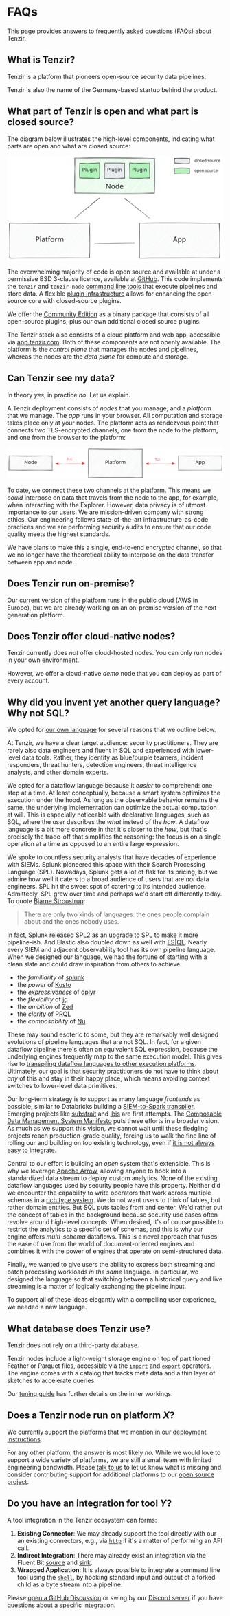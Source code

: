 # FAQs

This page provides answers to frequently asked questions (FAQs) about Tenzir.

## What is Tenzir?

Tenzir is a platform that pioneers open-source security data pipelines.

Tenzir is also the name of the Germany-based startup behind the product.

## What part of Tenzir is open and what part is closed source?

The diagram below illustrates the high-level components, indicating what parts
are open and what are closed source:

![Open source vs. closed source](open-vs-closed-source.excalidraw.svg)

The overwhelming majority of code is open source and available at under a
permissive BSD 3-clause licence, available at
[GitHub](https://github.com/tenzir/tenzir). This code implements the `tenzir`
and `tenzir-node` [command line tools](command-line.md) that execute pipelines
and store data. A flexible [plugin infrastructure](architecture/plugins.md)
allows for enhancing the open-source core with closed-source plugins.

We offer the [Community Edition](https://tenzir.com/pricing) as a binary package
that consists of all open-source plugins, plus our own additional closed source
plugins.

The Tenzir stack also consists of a cloud platform and web app, accessible via
[app.tenzir.com](https://app.tenzir.com). Both of these components are not
openly available. The platform is the *control plane* that manages the nodes and
pipelines, whereas the nodes are the *data plane* for compute and storage.

## Can Tenzir see my data?

In theory *yes*, in practice *no*. Let us explain.

A Tenzir deployment consists of *nodes* that you manage, and a *platform* that
we manage. The *app* runs in your browser. All computation and storage takes
place only at your nodes. The platform acts as rendezvous point that connects
two TLS-encrypted channels, one from the node to the platform, and one from the
browser to the platform:

![Platform Connections](platform-connections.excalidraw.svg)

To date, we connect these two channels at the platform. This means we *could*
interpose on data that travels from the node to the app, for example, when
interacting with the Explorer. However, data privacy is of utmost importance to
our users. We are mission-driven company with strong ethics. Our engineering
follows state-of-the-art infrastructure-as-code practices and we are performing
security audits to ensure that our code quality meets the highest standards.

We have plans to make this a single, end-to-end encrypted channel, so that we
no longer have the theoretical ability to interpose on the data transfer between
app and node.

## Does Tenzir run on-premise?

Our current version of the platform runs in the public cloud (AWS in Europe),
but we are already working on an on-premise version of the next generation
platform.

## Does Tenzir offer cloud-native nodes?

Tenzir currently does *not* offer cloud-hosted nodes. You can only run nodes in
your own environment.

However, we offer a cloud-native *demo* node that you can deploy as part of
every account.

## Why did you invent yet another query language? Why not SQL?

We opted for [our own language](pipelines.md) for several reasons that
we outline below.

At Tenzir, we have a clear target audience: security practitioners. They are
rarely also data engineers and fluent in SQL and experienced with lower-level
data tools. Rather, they identify as blue/purple teamers, incident responders,
threat hunters, detection engineers, threat intelligence analysts, and other
domain experts.

We opted for a dataflow language because it *easier* to comprehend: one step at
a time. At least conceptually, because a smart system optimizes the execution
under the hood. As long as the observable behavior remains the same, the
underlying implementation can optimize the actual computation at will. This is
especially noticeable with declarative languages, such as SQL, where the user
describes the *what* instead of the *how*. A dataflow language is a bit more
concrete in that it's closer to the *how*, but that's precisely the trade-off
that simplifies the reasoning: the focus is on a single operation at a time as
opposed to an entire large expression.

We spoke to countless security analysts that have decades of experience with
SIEMs. Splunk pioneered this space with their Search Processing Language (SPL).
Nowadays, Splunk gets a lot of flak for its pricing, but we admire how well it
caters to a broad audience of users that are *not* data engineers. SPL hit the
sweet spot of catering to its intended audience. Admittedly, SPL grew over time
and perhaps we'd start off differently today. To quote [Bjarne
Stroustrup](https://www.stroustrup.com/):

> There are only two kinds of languages: the ones people complain about and the
> ones nobody uses.

In fact, Splunk released SPL2 as an upgrade to SPL to make it more pipeline-ish.
And Elastic also doubled down as well with [ES|QL](/blog/a-first-look-at-esql).
Nearly every SIEM and adjacent observability tool has its own pipeline language.
When we designed our language, we had the fortune of starting with a clean slate
and could draw inspiration from others to achieve:

- the *familiarity* of [splunk](https://splunk.com)
- the *power* of [Kusto](https://github.com/microsoft/Kusto-Query-Language)
- the *expressiveness* of [dplyr](https://dplyr.tidyverse.org/)
- the *flexibility* of [jq](https://stedolan.github.io/jq/)
- the *ambition* of [Zed](https://zed.brimdata.io/)
- the *clarity* of [PRQL](https://prql-lang.org/)
- the *composability* of [Nu](https://www.nushell.sh/)

These may sound esoteric to some, but they are remarkably well designed
evolutions of pipeline languages that are not SQL. In fact, for a given dataflow
pipeline there's often an equivalent SQL expression, because the underlying
engines frequently map to the same execution model. This gives rise to
[transpiling dataflow languages to other execution
platforms][splunk-transpiler]. Ultimately, our goal is that security
practitioners do not have to think about *any* of this and stay in their happy
place, which means avoiding context switches to lower-level data primitives.

[splunk-transpiler]: https://www.databricks.com/blog/2022/12/16/accelerating-siem-migrations-spl-pyspark-transpiler.html

Our long-term strategy is to support as many language *frontends* as possible,
similar to Databricks building a [SIEM-to-Spark
transpiler](https://github.com/databrickslabs/transpiler). Emerging projects
like [substrait](https://substrait.io/) and [ibis](https://ibis-project.org/)
are first attempts. The [Composable Data Management System
Manifesto](https://dl.acm.org/doi/10.14778/3603581.3603604) puts these efforts
in a broader vision. As much as we support this vision, we cannot wait until
these fledgling projects reach production-grade quality, forcing us to walk the
fine line of rolling our and building on top existing technology, even if [it
is not always easy to
integrate](/blog/parquet-and-feather-data-engineering-woes).

Central to our effort is building an *open* system that's extensible. This is
why we leverage [Apache Arrow](https://arrow.apache.org), allowing anyone to
hook into a standardized data stream to deploy custom analytics. None of the
existing dataflow languages used by security people have this property. Neither
did we encounter the capability to write operators that work across multiple
schemas in a [rich type system](./data-model/type-system.md). We do not want
users to think of tables, but rather domain entities. But SQL puts tables front
and center. We'd rather put the concept of tables in the background because
security use cases often revolve around high-level concepts. When desired, it's
of course possible to restrict the analytics to a specific set of schemas, and
this is why our engine offers *multi-schema* dataflows. This is a novel approach
that fuses the ease of use from the world of document-oriented engines and
combines it with the power of engines that operate on semi-structured data.

Finally, we wanted to give users the ability to express both streaming and batch
processing workloads *in the same* language. In particular, we designed the
language so that switching between a historical query and live streaming is a matter of logically exchanging the pipeline input.

To support all of these ideas elegantly with a compelling user experience, we
needed a new language.

## What database does Tenzir use?

Tenzir does not rely on a third-party database.

Tenzir nodes include a light-weight storage engine on top of partitioned Feather
or Parquet files, accessible via the [`import`](operators/sinks/import.md) and
[`export`](operators/sources/export.md) operators. The engine comes with a
catalog that tracks meta data and a thin layer of sketches to accelerate
queries.

Our [tuning guide](setup-guides/tune-performance/README.md) has further details
on the inner workings.

## Does a Tenzir node run on platform *X*?

We currently support the platforms that we mention in our [deployment
instructions](setup-guides/deploy-a-node/README.md).

For any other platform, the answer is most likely *no*. While we would love to
support a wide variety of platforms, we are still a small team with limited
engineering bandwidth. Please [talk to us](/discord) to let us know what is
missing and consider contributing support for additional platforms to our [open
source project](https://github.com/tenzir/tenzir).

## Do you have an integration for tool *Y*?

A tool integration in the Tenzir ecosystem can forms:

1. **Existing Connector**: We may already support the tool directly with our an
   existing connectors, e.g., via [`http`](connectors/http.md) if it's a matter
   of performing an API call.
2. **Indirect Integration**: There may already exist an integration
   via the Fluent Bit [source](operators/sources/fluent-bit.md) and
   [sink](operators/sinks/fluent-bit.md).
3. **Wrapped Application**: It is always possible to integrate a command line
   tool using the [`shell`](operators/transformations/shell.md), by hooking
   standard input and output of a forked child as a byte stream into a
   pipeline.

Please [open a GitHub
Discussion](https://github.com/orgs/tenzir/discussions/new/choose) or swing by
our [Discord server](/discord) if you have questions about a specific
integration.
